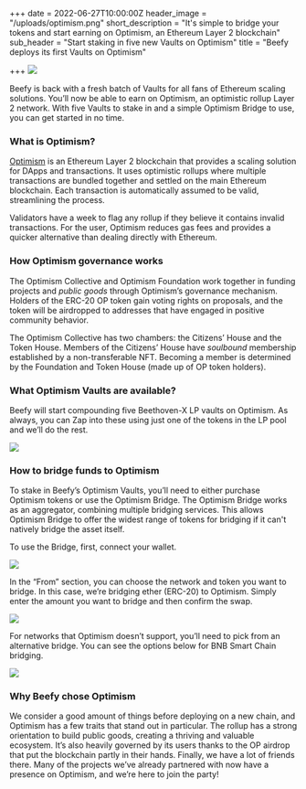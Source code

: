 +++
date = 2022-06-27T10:00:00Z
header_image = "/uploads/optimism.png"
short_description = "It's simple to bridge your tokens and start earning on Optimism, an Ethereum Layer 2 blockchain"
sub_header = "Start staking in five new Vaults on Optimism"
title = "Beefy deploys its first Vaults on Optimism"

+++
![](/uploads/optimism.png)

Beefy is back with a fresh batch of Vaults for all fans of Ethereum scaling solutions. You’ll now be able to earn on Optimism, an optimistic rollup Layer 2 network. With five Vaults to stake in and a simple Optimism Bridge to use, you can get started in no time.

### What is Optimism?

[Optimism](https://www.optimism.io/) is an Ethereum Layer 2 blockchain that provides a scaling solution for DApps and transactions. It uses optimistic rollups where multiple transactions are bundled together and settled on the main Ethereum blockchain. Each transaction is automatically assumed to be valid, streamlining the process.

Validators have a week to flag any rollup if they believe it contains invalid transactions. For the user, Optimism reduces gas fees and provides a quicker alternative than dealing directly with Ethereum.

### How Optimism governance works

The Optimism Collective and Optimism Foundation work together in funding projects and _public goods_ through Optimism’s governance mechanism. Holders of the ERC-20 OP token gain voting rights on proposals, and the token will be airdropped to addresses that have engaged in positive community behavior.

The Optimism Collective has two chambers: the Citizens’ House and the Token House. Members of the Citizens’ House have _soulbound_ membership established by a non-transferable NFT. Becoming a member is determined by the Foundation and Token House (made up of OP token holders).

### What Optimism Vaults are available?

Beefy will start compounding five Beethoven-X LP vaults on Optimism. As always, you can Zap into these using just one of the tokens in the LP pool and we’ll do the rest.

![](/uploads/vaults-1.png)

### How to bridge funds to Optimism

To stake in Beefy’s Optimism Vaults, you’ll need to either purchase Optimism tokens or use the Optimism Bridge. The Optimism Bridge works as an aggregator, combining multiple bridging services. This allows Optimism Bridge to offer the widest range of tokens for bridging if it can't natively bridge the asset itself.

To use the Bridge, first, connect your wallet.

![](/uploads/screenshot_2022-06-24_at_17-08-00-1.png)

In the “From” section, you can choose the network and token you want to bridge. In this case, we’re bridging ether (ERC-20) to Optimism. Simply enter the amount you want to bridge and then confirm the swap.

![](/uploads/opt2.png)

For networks that Optimism doesn’t support, you’ll need to pick from an alternative bridge. You can see the options below for BNB Smart Chain bridging.

![](/uploads/opt1.png)

### Why Beefy chose Optimism

We consider a good amount of things before deploying on a new chain, and Optimism has a few traits that stand out in particular. The rollup has a strong orientation to build public goods, creating a thriving and valuable ecosystem. It’s also heavily governed by its users thanks to the OP airdrop that put the blockchain partly in their hands. Finally, we have a lot of friends there. Many of the projects we’ve already partnered with now have a presence on Optimism, and we’re here to join the party!